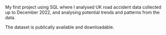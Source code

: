 My first project using SQL where I analysed UK road accident data collected up to December 2022, and analysing potential trends and patterns from the data.

The dataset is publically available and downloadable.
